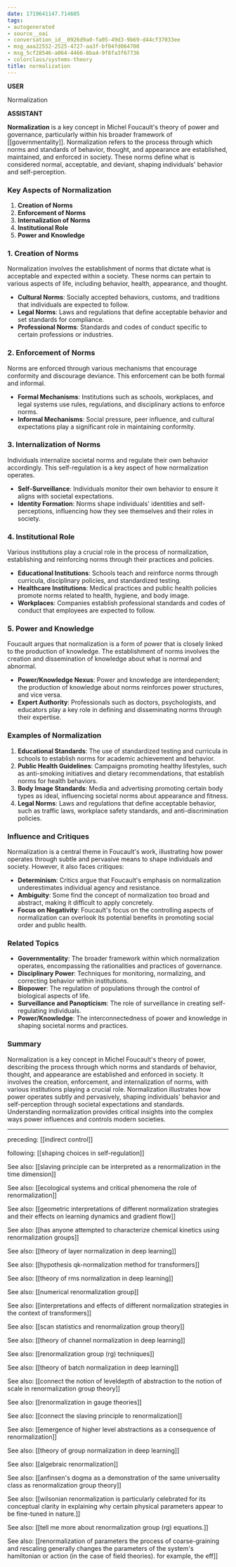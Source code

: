 ```yaml
---
date: 1719641147.714605
tags:
- autogenerated
- source__oai
- conversation_id__0926d9a0-fa05-49d3-9b69-d44cf37033ee
- msg_aaa22552-2525-4727-aa3f-bf04fd064700
- msg_5cf28546-a064-4466-8ba4-9f8fa3f67736
- colorclass/systems-theory
title: normalization
---
```


**USER**

Normalization


**ASSISTANT**

**Normalization** is a key concept in Michel Foucault's theory of power and governance, particularly within his broader framework of [[governmentality]]. Normalization refers to the process through which norms and standards of behavior, thought, and appearance are established, maintained, and enforced in society. These norms define what is considered normal, acceptable, and deviant, shaping individuals' behavior and self-perception.

### Key Aspects of Normalization

1. **Creation of Norms**
2. **Enforcement of Norms**
3. **Internalization of Norms**
4. **Institutional Role**
5. **Power and Knowledge**

### 1. Creation of Norms

Normalization involves the establishment of norms that dictate what is acceptable and expected within a society. These norms can pertain to various aspects of life, including behavior, health, appearance, and thought.

- **Cultural Norms**: Socially accepted behaviors, customs, and traditions that individuals are expected to follow.
- **Legal Norms**: Laws and regulations that define acceptable behavior and set standards for compliance.
- **Professional Norms**: Standards and codes of conduct specific to certain professions or industries.

### 2. Enforcement of Norms

Norms are enforced through various mechanisms that encourage conformity and discourage deviance. This enforcement can be both formal and informal.

- **Formal Mechanisms**: Institutions such as schools, workplaces, and legal systems use rules, regulations, and disciplinary actions to enforce norms.
- **Informal Mechanisms**: Social pressure, peer influence, and cultural expectations play a significant role in maintaining conformity.

### 3. Internalization of Norms

Individuals internalize societal norms and regulate their own behavior accordingly. This self-regulation is a key aspect of how normalization operates.

- **Self-Surveillance**: Individuals monitor their own behavior to ensure it aligns with societal expectations.
- **Identity Formation**: Norms shape individuals' identities and self-perceptions, influencing how they see themselves and their roles in society.

### 4. Institutional Role

Various institutions play a crucial role in the process of normalization, establishing and reinforcing norms through their practices and policies.

- **Educational Institutions**: Schools teach and reinforce norms through curricula, disciplinary policies, and standardized testing.
- **Healthcare Institutions**: Medical practices and public health policies promote norms related to health, hygiene, and body image.
- **Workplaces**: Companies establish professional standards and codes of conduct that employees are expected to follow.

### 5. Power and Knowledge

Foucault argues that normalization is a form of power that is closely linked to the production of knowledge. The establishment of norms involves the creation and dissemination of knowledge about what is normal and abnormal.

- **Power/Knowledge Nexus**: Power and knowledge are interdependent; the production of knowledge about norms reinforces power structures, and vice versa.
- **Expert Authority**: Professionals such as doctors, psychologists, and educators play a key role in defining and disseminating norms through their expertise.

### Examples of Normalization

1. **Educational Standards**: The use of standardized testing and curricula in schools to establish norms for academic achievement and behavior.
2. **Public Health Guidelines**: Campaigns promoting healthy lifestyles, such as anti-smoking initiatives and dietary recommendations, that establish norms for health behaviors.
3. **Body Image Standards**: Media and advertising promoting certain body types as ideal, influencing societal norms about appearance and fitness.
4. **Legal Norms**: Laws and regulations that define acceptable behavior, such as traffic laws, workplace safety standards, and anti-discrimination policies.

### Influence and Critiques

Normalization is a central theme in Foucault's work, illustrating how power operates through subtle and pervasive means to shape individuals and society. However, it also faces critiques:

- **Determinism**: Critics argue that Foucault's emphasis on normalization underestimates individual agency and resistance.
- **Ambiguity**: Some find the concept of normalization too broad and abstract, making it difficult to apply concretely.
- **Focus on Negativity**: Foucault's focus on the controlling aspects of normalization can overlook its potential benefits in promoting social order and public health.

### Related Topics

- **Governmentality**: The broader framework within which normalization operates, encompassing the rationalities and practices of governance.
- **Disciplinary Power**: Techniques for monitoring, normalizing, and correcting behavior within institutions.
- **Biopower**: The regulation of populations through the control of biological aspects of life.
- **Surveillance and Panopticism**: The role of surveillance in creating self-regulating individuals.
- **Power/Knowledge**: The interconnectedness of power and knowledge in shaping societal norms and practices.

### Summary

Normalization is a key concept in Michel Foucault's theory of power, describing the process through which norms and standards of behavior, thought, and appearance are established and enforced in society. It involves the creation, enforcement, and internalization of norms, with various institutions playing a crucial role. Normalization illustrates how power operates subtly and pervasively, shaping individuals' behavior and self-perception through societal expectations and standards. Understanding normalization provides critical insights into the complex ways power influences and controls modern societies.


---

preceding: [[indirect control]]  


following: [[shaping choices in self-regulation]]

See also: [[slaving principle can be interpreted as a renormalization in the time dimension]]


See also: [[ecological systems and critical phenomena the role of renormalization]]


See also: [[geometric interpretations of different normalization strategies and their effects on learning dynamics and gradient flow]]


See also: [[has anyone attempted to characterize chemical kinetics using renormalization groups]]


See also: [[theory of layer normalization in deep learning]]


See also: [[hypothesis qk-normalization method for transformers]]


See also: [[theory of rms normalization in deep learning]]


See also: [[numerical renormalization group]]


See also: [[interpretations and effects of different normalization strategies in the context of transformers]]


See also: [[scan statistics and renormalization group theory]]


See also: [[theory of channel normalization in deep learning]]


See also: [[renormalization group (rg) techniques]]


See also: [[theory of batch normalization in deep learning]]


See also: [[connect the notion of leveldepth of abstraction to the notion of scale in renormalization group theory]]


See also: [[renormalization in gauge theories]]


See also: [[connect the slaving principle to renormalization]]


See also: [[emergence of higher level abstractions as a consequence of renormalization]]


See also: [[theory of group normalization in deep learning]]


See also: [[algebraic renormalization]]


See also: [[anfinsen's dogma as a demonstration of the same universality class as renormalization group theory]]


See also: [[wilsonian renormalization is particularly celebrated for its conceptual clarity in explaining why certain physical parameters appear to be fine-tuned in nature.]]


See also: [[tell me more about renormalization group (rg) equations.]]


See also: [[renormalization of parameters the process of coarse-graining and rescaling generally changes the parameters of the system's hamiltonian or action (in the case of field theories). for example, the eff]]